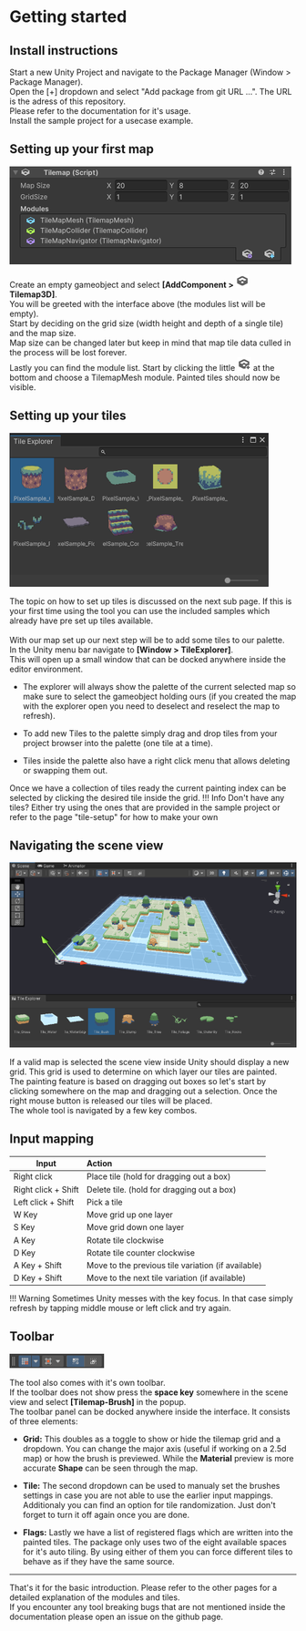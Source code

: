 # Getting started

## Install instructions
Start a new Unity Project and navigate to the Package Manager (Window > Package Manager). <br>
Open the [+] dropdown and select "Add package from git URL ...". The URL is the adress of this repository. <br>
Please refer to the documentation for it's usage. <br>
Install the sample project for a usecase example. <br>

## Setting up your first map
![Map-Component](img/component-map.png)

Create an empty gameobject and select **[AddComponent > ![Map-Component](img/mapicon.png) Tilemap3D]**. <br>
You will be greeted with the interface above (the modules list will be empty). <br>
Start by deciding on the grid size (width height and depth of a single tile) and the map size. <br>
Map size can be changed later but keep in mind that map tile data culled in the process will be lost forever.<br>
Lastly you can find the module list. Start by clicking the little ![Map-Component](img/mapiconadd.png)  at the bottom and choose a TilemapMesh module. Painted tiles should now be visible. <br>

## Setting up your tiles
![Tile-Explorer](img/tile-explorer.png)

The topic on how to set up tiles is discussed on the next sub page. If this is your first time using the tool you can use the included samples which already have pre set up tiles available. <br>
<br>
With our map set up our next step will be to add some tiles to our palette. <br>
In the Unity menu bar navigate to **[Window > TileExplorer]**.<br>
This will open up a small window that can be docked anywhere inside the editor environment. <br>

- The explorer will always show the palette of the current selected map so make sure to select the gameobject holding ours (if you created the map with the explorer open you need to deselect and reselect the map to refresh).

- To add new Tiles to the palette simply drag and drop tiles from your project browser into the palette (one tile at a time).

- Tiles inside the palette also have a right click menu that allows deleting or swapping them out.

Once we have a collection of tiles ready the current painting index can be selected by clicking the desired tile inside the grid.
!!! Info
    Don't have any tiles? Either try using the ones that are provided in the sample project or refer to the page "tile-setup" for how to make your own

## Navigating the scene view
![Scene-View](img/preview.png)

If a valid map is selected the scene view inside Unity should display a new grid. This grid is used to determine on which layer our tiles are painted. <br>
The painting feature is based on dragging out boxes so let's start by clicking somewhere on the map and dragging out a selection. Once the right mouse button is released our tiles will be placed. <br>
The whole tool is navigated by a few key combos. <br>

## Input mapping
| Input               | Action                                             |
|---------------------|:---------------------------------------------------|
| Right click         | Place tile (hold for dragging out a box)           |
| Right click + Shift | Delete tile. (hold for dragging out a box)         |
| Left click + Shift  | Pick a tile                                        |
| W Key               | Move grid up one layer                             |
| S Key               | Move grid down one layer                           |
| A Key               | Rotate tile clockwise                              |
| D Key               | Rotate tile counter clockwise                      |
| A Key + Shift       | Move to the previous tile variation (if available) |
| D Key + Shift       | Move to the next tile variation (if available)     |

!!! Warning
    Sometimes Unity messes with the key focus. In that case simply refresh by tapping middle mouse or left click and try again.

## Toolbar
![Tile-Toolbar](img/tile-toolbar.png)

The tool also comes with it's own toolbar. <br>
If the toolbar does not show press the **space key** somewhere in the scene view and select **[Tilemap-Brush]** in the popup. <br>
The toolbar panel can be docked anywhere inside the interface. It consists of three elements: <br>

- **Grid:** This doubles as a toggle to show or hide the tilemap grid and a dropdown.
You can change the major axis (useful if working on a 2.5d map) or how the brush is previewed.
While the **Material** preview is more accurate **Shape** can be seen through the map.

- **Tile:** The second dropdown can be used to manualy set the brushes settings in case you are not able to use the earlier input mappings. Additionaly you can find an option for tile randomization. Just don't forget to turn it off again once you are done.

- **Flags:** Lastly we have a list of registered flags which are written into the painted tiles. The package only uses two of the eight available spaces for it's auto tiling. By using either of them you can force different tiles to behave as if they have the same source.

---

That's it for the basic introduction. Please refer to the other pages for a detailed explanation of the modules and tiles. <br>
If you encounter any tool breaking bugs that are not mentioned inside the documentation please open an issue on the github page. <br>